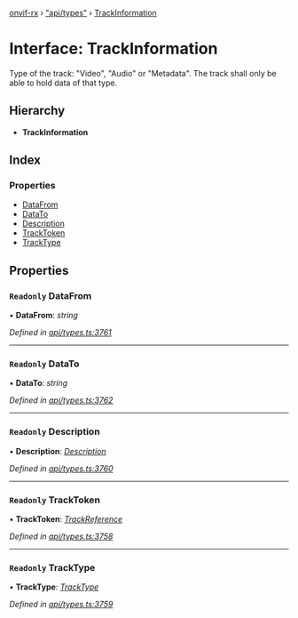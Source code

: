[onvif-rx](../README.md) › ["api/types"](../modules/_api_types_.md) › [TrackInformation](_api_types_.trackinformation.md)

# Interface: TrackInformation

Type of the track: "Video", "Audio" or "Metadata".
					The track shall only be able to hold data of that type.

## Hierarchy

* **TrackInformation**

## Index

### Properties

* [DataFrom](_api_types_.trackinformation.md#readonly-datafrom)
* [DataTo](_api_types_.trackinformation.md#readonly-datato)
* [Description](_api_types_.trackinformation.md#readonly-description)
* [TrackToken](_api_types_.trackinformation.md#readonly-tracktoken)
* [TrackType](_api_types_.trackinformation.md#readonly-tracktype)

## Properties

### `Readonly` DataFrom

• **DataFrom**: *string*

*Defined in [api/types.ts:3761](https://github.com/patrickmichalina/onvif-rx/blob/3e9b152/src/api/types.ts#L3761)*

___

### `Readonly` DataTo

• **DataTo**: *string*

*Defined in [api/types.ts:3762](https://github.com/patrickmichalina/onvif-rx/blob/3e9b152/src/api/types.ts#L3762)*

___

### `Readonly` Description

• **Description**: *[Description](_api_types_.trackinformation.md#readonly-description)*

*Defined in [api/types.ts:3760](https://github.com/patrickmichalina/onvif-rx/blob/3e9b152/src/api/types.ts#L3760)*

___

### `Readonly` TrackToken

• **TrackToken**: *[TrackReference](../modules/_api_types_.md#trackreference)*

*Defined in [api/types.ts:3758](https://github.com/patrickmichalina/onvif-rx/blob/3e9b152/src/api/types.ts#L3758)*

___

### `Readonly` TrackType

• **TrackType**: *[TrackType](../enums/_api_types_.tracktype.md)*

*Defined in [api/types.ts:3759](https://github.com/patrickmichalina/onvif-rx/blob/3e9b152/src/api/types.ts#L3759)*
